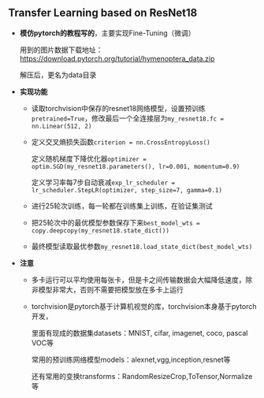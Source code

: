 ## Transfer Learning based on ResNet18

- **模仿pytorch的教程写的**，主要实现Fine-Tuning（微调）

  用到的图片数据下载地址：https://download.pytorch.org/tutorial/hymenoptera_data.zip

  解压后，更名为data目录

- **实现功能**
  - 读取torchvision中保存的resnet18网络模型，设置预训练```pretrained=True```，修改最后一个全连接层为```my_resnet18.fc = nn.Linear(512, 2)```

  - 定义交叉熵损失函数```criterion = nn.CrossEntropyLoss()```

    定义随机梯度下降优化器`optimizer = optim.SGD(my_resnet18.parameters(), lr=0.001, momentum=0.9)`

    定义学习率每7步自动衰减`exp_lr_scheduler = lr_scheduler.StepLR(optimizer, step_size=7, gamma=0.1)`

  - 进行25轮次训练，每一轮都在训练集上训练，在验证集测试

  - 把25轮次中的最优模型参数保存下来`best_model_wts = copy.deepcopy(my_resnet18.state_dict())`

  - 最终模型读取最优参数`my_resnet18.load_state_dict(best_model_wts)`

- **注意**

  - 多卡运行可以平均使用每张卡，但是卡之间传输数据会大幅降低速度，除非模型非常大，否则不需要把模型放在多卡上运行

  - torchvision是pytorch基于计算机视觉的库，torchvision本身基于pytorch开发，

    里面有现成的数据集datasets：MNIST, cifar, imagenet, coco, pascal VOC等

    常用的预训练网络模型models：alexnet,vgg,inception,resnet等

    还有常用的变换transforms：RandomResizeCrop,ToTensor,Normalize等
